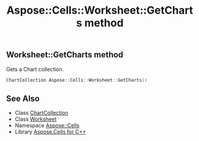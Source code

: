 ﻿---
title: Aspose::Cells::Worksheet::GetCharts method
linktitle: GetCharts
second_title: Aspose.Cells for C++ API Reference
description: 'Aspose::Cells::Worksheet::GetCharts method. Gets a Chart collection in C++.'
type: docs
weight: 6900
url: /cpp/aspose.cells/worksheet/getcharts/
---
## Worksheet::GetCharts method


Gets a Chart collection.

```cpp
ChartCollection Aspose::Cells::Worksheet::GetCharts()
```

## See Also

* Class [ChartCollection](../../../aspose.cells.charts/chartcollection/)
* Class [Worksheet](../)
* Namespace [Aspose::Cells](../../)
* Library [Aspose.Cells for C++](../../../)

